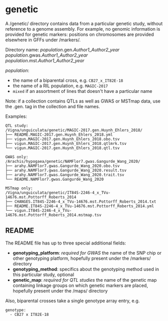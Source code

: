 # genetic

A /genetic/ directory contains data from a particular genetic study, without reference to a genome assembly.
For example, no genomic information is provided for genetic markers: positions on chromosomes are provided elsewhere in GFFs under /markers/.

Directory name:
*population*.gen.*Author1_Author2_year*
*population*.gwas.*Author1_Author2_year*
*population*.mst.*Author1_Author2_year*

*population*:
- the name of a biparental cross, e.g. `CB27_x_IT82E-18`
- the name of a RIL population, e.g. `MAGIC-2017`
- `mixed` if an assortment of lines that doesn't have a particular name

Note: if a collection contains QTLs as well as GWAS or MSTmap data, use the .gen. tag in the collection and file names.

Examples:

```
QTL study:
/Vigna/unguiculata/genetic/MAGIC-2017.gen.Huynh_Ehlers_2018/
├── README.MAGIC-2017.gen.Huynh_Ehlers_2018.yml
├── vigun.MAGIC-2017.gen.Huynh_Ehlers_2018.obo.tsv
├── vigun.MAGIC-2017.gen.Huynh_Ehlers_2018.qtlmrk.tsv
└── vigun.MAGIC-2017.gen.Huynh_Ehlers_2018.qtl.tsv

GWAS only:
/Arachis/hypogaea/genetic/NAMFlor7.gwas.Gangurde_Wang_2020/
├── arahy.NAMFlor7.gwas.Gangurde_Wang_2020.obo.tsv
├── arahy.NAMFlor7.gwas.Gangurde_Wang_2020.result.tsv
├── arahy.NAMFlor7.gwas.Gangurde_Wang_2020.trait.tsv
└── README.NAMFlor7.gwas.Gangurde_Wang_2020

MSTmap only:
/Vigna/unguiculata/genetic/IT84S-2246-4_x_TVu-14676.mst.Pottorff_Roberts_2014
├── CHANGES.IT84S-2246-4_x_TVu-14676.mst.Pottorff_Roberts_2014.txt
├── README.IT84S-2246-4_x_TVu-14676.mst.Pottorff_Roberts_2014.yml
└── vigun.IT84S-2246-4_x_TVu-14676.mst.Pottorff_Roberts_2014.mstmap.tsv
```

## README
The README file has up to three special additional fields:
- **genotyping_platform**: *required for GWAS* the name of the SNP chip or other genotyping platform, hopefully present under the /markers/ directory
- **genotyping_method**: specifics about the genotyping method used in this particular study, optional
- **genetic_map**: *required for QTL studies* the name of the genetic map containing linkage groups on which genetic markers are placed, hopefully present under the /maps/ directory

Also, biparental crosses take a single genotype array entry, e.g.
```
genotype: 
  - CB27 x IT82E-18
```
